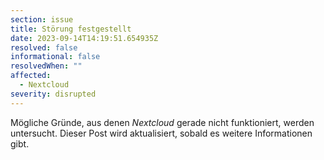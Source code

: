 ```yaml
---
section: issue
title: Störung festgestellt
date: 2023-09-14T14:19:51.654935Z
resolved: false
informational: false
resolvedWhen: ""
affected:
  - Nextcloud
severity: disrupted
---
```

Mögliche Gründe, aus denen *Nextcloud* gerade nicht funktioniert, werden untersucht. Dieser Post wird aktualisiert, sobald es weitere Informationen gibt.

        